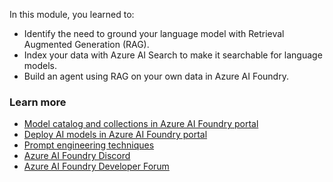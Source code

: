 In this module, you learned to:

- Identify the need to ground your language model with Retrieval Augmented Generation (RAG).
- Index your data with Azure AI Search to make it searchable for language models.
- Build an agent using RAG on your own data in Azure AI Foundry.

### Learn more

- [Model catalog and collections in Azure AI Foundry portal](/azure/ai-foundry/how-to/model-catalog-overview)
- [Deploy AI models in Azure AI Foundry portal](/azure/ai-foundry/concepts/deployments-overview)
- [Prompt engineering techniques](/azure/ai-services/openai/concepts/prompt-engineering)
- [Azure AI Foundry Discord](https://aka.ms/azureaifoundry/discord)
- [Azure AI Foundry Developer Forum](https://aka.ms/azureaifoundry/forum)
